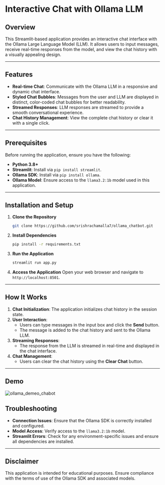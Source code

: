 # Interactive Chat with Ollama LLM

## Overview

This Streamlit-based application provides an interactive chat interface with the Ollama Large Language Model (LLM). It allows users to input messages, receive real-time responses from the model, and view the chat history with a visually appealing design.

---

## Features

- **Real-time Chat**: Communicate with the Ollama LLM in a responsive and dynamic chat interface.  
- **Styled Chat Bubbles**: Messages from the user and LLM are displayed in distinct, color-coded chat bubbles for better readability.  
- **Streamed Responses**: LLM responses are streamed to provide a smooth conversational experience.  
- **Chat History Management**: View the complete chat history or clear it with a single click.  

---

## Prerequisites

Before running the application, ensure you have the following:

- **Python 3.8+**
- **Streamlit**: Install via `pip install streamlit`.  
- **Ollama SDK**: Install via `pip install ollama`.  
- **Ollama Model**: Ensure access to the `llama3.2:1b` model used in this application.  

---

## Installation and Setup

1. **Clone the Repository**
   ```bash
   git clone https://github.com/srishrachamalla7/ollama_chatbot.git
   ```

2. **Install Dependencies**
   ```bash
   pip install -r requirements.txt
   ```

3. **Run the Application**
   ```bash
   streamlit run app.py
   ```

4. **Access the Application**
   Open your web browser and navigate to `http://localhost:8501`.

---

## How It Works

1. **Chat Initialization**: The application initializes chat history in the session state.  
2. **User Interaction**:  
   - Users can type messages in the input box and click the **Send** button.  
   - The message is added to the chat history and sent to the Ollama LLM.  
3. **Streaming Responses**:  
   - The response from the LLM is streamed in real-time and displayed in the chat interface.  
4. **Chat Management**:  
   - Users can clear the chat history using the **Clear Chat** button.

---

## Demo

![ollama_demeo_chabot](https://github.com/user-attachments/assets/015cc7d2-de8a-4860-b3c3-1b501417376a)


## Troubleshooting

- **Connection Issues**: Ensure that the Ollama SDK is correctly installed and configured.  
- **Model Access**: Verify access to the `llama3.2:1b` model.  
- **Streamlit Errors**: Check for any environment-specific issues and ensure all dependencies are installed.  

---

## Disclaimer

This application is intended for educational purposes. Ensure compliance with the terms of use of the Ollama SDK and associated models.
